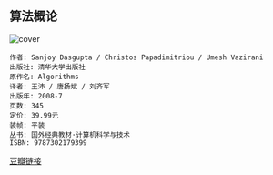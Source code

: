 ## 算法概论
![cover](https://img3.doubanio.com/view/subject/l/public/s5918801.jpg)

    作者: Sanjoy Dasgupta / Christos Papadimitriou / Umesh Vazirani 
    出版社: 清华大学出版社
    原作名: Algorithms
    译者: 王沛 / 唐扬斌 / 刘齐军 
    出版年: 2008-7
    页数: 345
    定价: 39.99元
    装帧: 平装
    丛书: 国外经典教材·计算机科学与技术
    ISBN: 9787302179399

[豆瓣链接](https://book.douban.com/subject/3155710/)